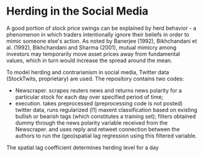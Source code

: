 # Herding in the Social Media

A good portion of stock price swings can be explained by herd behavior - a phenomenon in which traders
intentionally ignore their beliefs in order to mimic someone else's action. 
As noted by Banerjee (1992), Bikhchandani et al. (1992), Bikhchandani and Sharma (2001),
mutual mimicry among investors may temporarily move asset prices away from fundamental values, 
which in turn would increase the spread around the mean.

To model herding and contrarianism in social media, Twitter data (StockTwits, proprietary) are used. 
The repository contains two codes: 
- Newscraper. scrapes reuters news and returns news polarity for a particular stock for each day over specified 
period of time;
- execution. takes preprocessed (preprocessing code is not posted) twitter data, runs regularized (l1) maxent 
classification based on existing bullish or bearish tags (which constitutes a training set); filters obtained 
dummy through the news polarity variable received from the Newscraper. and uses reply and retweet connection between
the authors to run the (geo)spatial lag regression using this filtered variable.

The spatial lag coefficient determines herding level for a day

